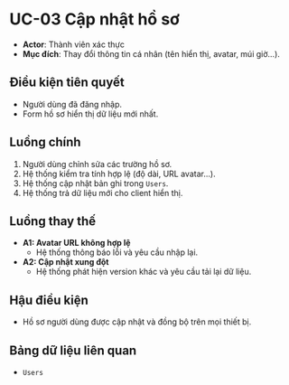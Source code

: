 # UC-03 Cập nhật hồ sơ

- **Actor**: Thành viên xác thực
- **Mục đích**: Thay đổi thông tin cá nhân (tên hiển thị, avatar, múi giờ...).

## Điều kiện tiên quyết
- Người dùng đã đăng nhập.
- Form hồ sơ hiển thị dữ liệu mới nhất.

## Luồng chính
1. Người dùng chỉnh sửa các trường hồ sơ.
2. Hệ thống kiểm tra tính hợp lệ (độ dài, URL avatar...).
3. Hệ thống cập nhật bản ghi trong `Users`.
4. Hệ thống trả dữ liệu mới cho client hiển thị.

## Luồng thay thế
- **A1: Avatar URL không hợp lệ**
  - Hệ thống thông báo lỗi và yêu cầu nhập lại.
- **A2: Cập nhật xung đột**
  - Hệ thống phát hiện version khác và yêu cầu tải lại dữ liệu.

## Hậu điều kiện
- Hồ sơ người dùng được cập nhật và đồng bộ trên mọi thiết bị.

## Bảng dữ liệu liên quan
- `Users`

